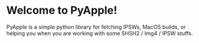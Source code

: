 # Welcome to PyApple!

PyApple is a simple python library for fetching IPSWs, MacOS builds, or helping you when you are working with some SHSH2 / Img4 / IPSW stuffs. 